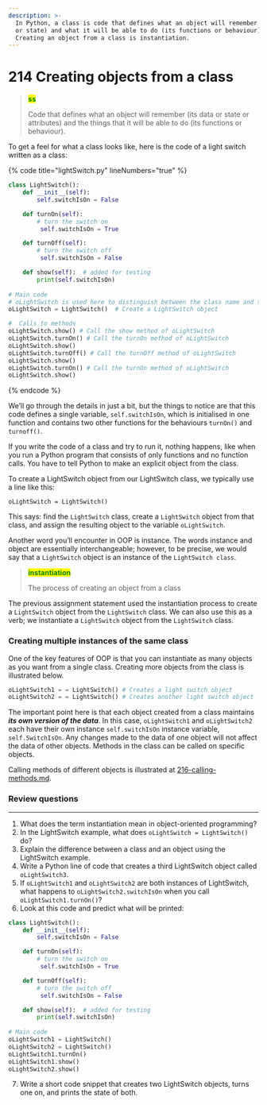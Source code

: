 ```yaml
---
description: >-
  In Python, a class is code that defines what an object will remember (its data
  or state) and what it will be able to do (its functions or behaviour).
  Creating an object from a class is instantiation.
---
```


# 214 Creating objects from a class

> <mark style="color:green;">**ss**</mark>
>
> Code that defines what an object will remember (its data or state or attributes) and the things that it will be able to do (its functions or behaviour).

To get a feel for what a class looks like, here is the code of a light switch written as a class:

{% code title="lightSwitch.py" lineNumbers="true" %}
```python
class LightSwitch():
    def __init__(self):
        self.switchIsOn = False

    def turnOn(self):
        # turn the switch on 
         self.switchIsOn = True

    def turnOff(self):
        # turn the switch off
         self.switchIsOn = False

    def show(self):  # added for testing
        print(self.switchIsOn)
    
# Main code
# oLightSwitch is used here to distinguish between the class name and the object name
oLightSwitch = LightSwitch()  # Create a LightSwitch object

#  Calls to methods
oLightSwitch.show() # Call the show method of oLightSwitch
oLightSwitch.turnOn() # Call the turnOn method of oLightSwitch
oLightSwitch.show()
oLightSwitch.turnOff() # Call the turnOff method of oLightSwitch
oLightSwitch.show()
oLightSwitch.turnOn() # Call the turnOn method of oLightSwitch
oLightSwitch.show()
```
{% endcode %}

We’ll go through the details in just a bit, but the things to notice are that this code defines a single variable, `self.switchIsOn`, which is initialised in one function and contains two other functions for the behaviours `turnOn()` and `turnoff()`.

If you write the code of a class and try to run it, nothing happens, like when you run a Python program that consists of only functions and no function calls. You have to tell Python to make an explicit object from the class.

To create a LightSwitch object from our LightSwitch class, we typically use a line like this:

```
oLightSwitch = LightSwitch()
```

This says: find the `LightSwitch` class, create a `LightSwitch` object from that class, and assign the resulting object to the variable `oLightSwitch`.

Another word you’ll encounter in OOP is instance. The words instance and object are essentially interchangeable; however, to be precise, we would say that a `LightSwitch` object is an instance of the `LightSwitch class`.

> <mark style="color:green;">**instantiation**</mark>
>
> The process of creating an object from a class

The previous assignment statement used the instantiation process to create a `LightSwitch` object from the `LightSwitch` class. We can also use this as a verb; we instantiate a `LightSwitch` object from the `LightSwitch` class.

### Creating multiple instances of the same class

One of the key features of OOP is that you can instantiate as many objects as you want from a single class. Creating more objects from the class is illustrated below.

```python
oLightSwitch1 = = LightSwitch() # Creates a light switch object
oLightSwitch2 = = LightSwitch() # Creates another light switch object
```

The important point here is that each object created from a class maintains _**its own version of the data**_. In this case, `oLightSwitch1` and `oLightSwitch2` each have their own instance `self.switchIsOn` instance variable, `self.SwitchIsOn`. Any changes made to the data of one object will not affect the data of other objects. Methods in the class can be called on specific objects.

Calling methods of different objects is illustrated at [216-calling-methods.md](216-calling-methods.md "mention").

### Review questions

***

1. What does the term instantiation mean in object-oriented programming?
2. In the LightSwitch example, what does `oLightSwitch = LightSwitch()` do?
3. Explain the difference between a class and an object using the LightSwitch example.
4. Write a Python line of code that creates a third LightSwitch object called `oLightSwitch3`.
5. If `oLightSwitch1` and `oLightSwitch2` are both instances of LightSwitch, what happens to `oLightSwitch2.switchIsOn` when you call `oLightSwitch1.turnOn()`?
6. Look at this code and predict what will be printed:

```python
class LightSwitch():
    def __init__(self):
        self.switchIsOn = False

    def turnOn(self):
        # turn the switch on 
         self.switchIsOn = True

    def turnOff(self):
        # turn the switch off
         self.switchIsOn = False

    def show(self):  # added for testing
        print(self.switchIsOn)
    
# Main code
oLightSwitch1 = LightSwitch()
oLightSwitch2 = LightSwitch()
oLightSwitch1.turnOn()
oLightSwitch1.show()
oLightSwitch2.show()
```

7. Write a short code snippet that creates two LightSwitch objects, turns one on, and prints the state of both.
